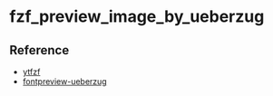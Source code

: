 

# fzf_preview_image_by_ueberzug

## Reference

* [ytfzf](https://github.com/pystardust/ytfzf/blob/master/ytfzf)
* [fontpreview-ueberzug](https://github.com/OliverLew/fontpreview-ueberzug/blob/master/fontpreview-ueberzug)
